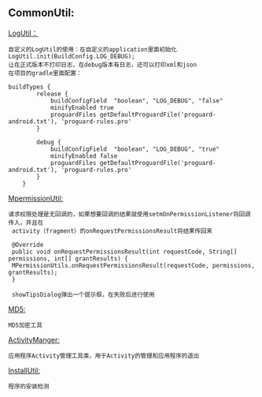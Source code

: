 
<h2>CommonUtil:</h2>
<a href="https://github.com/qinmr/SuperUtils/blob/master/CommonUtil/src/main/java/com/system/mrqin/commonutil/log/LogUtil.java">LogUtil：</a>



    自定义的LogUtil的使用：在自定义的application里面初始化
    LogUtil.init(BuildConfig.LOG_DEBUG);
    让在正式版本不打印日志，在debug版本有日志，还可以打印xml和json
    在项目的gradle里面配置：

    buildTypes {
            release {
                buildConfigField  "boolean", "LOG_DEBUG", "false"
                minifyEnabled true
                proguardFiles getDefaultProguardFile('proguard-android.txt'), 'proguard-rules.pro'
            }

            debug {
                buildConfigField  "boolean", "LOG_DEBUG", "true"
                minifyEnabled false
                proguardFiles getDefaultProguardFile('proguard-android.txt'), 'proguard-rules.pro'
            }
        }

<a href="https://github.com/qinmr/SuperUtils/blob/master/CommonUtil/src/main/java/com/system/mrqin/commonutil/MPermissionUtils.java">MpermissionUtil:</a>

    请求权限处理是无回调的，如果想要回调的结果就使用setmOnPermissionListener将回调传入，并且在
     activity（fragment）的onRequestPermissionsResult将结果传回来

     @Override
     public void onRequestPermissionsResult(int requestCode, String[] permissions, int[] grantResults) {
     MPermissionUtils.onRequestPermissionsResult(requestCode, permissions, grantResults);
     }

     showTipsDialog弹出一个提示框，在失败后进行使用

<a href="https://github.com/qinmr/SuperUtils/blob/master/CommonUtil/src/main/java/com/system/mrqin/commonutil/MD5.java">MD5:</a>

    MD5加密工具

<a href="https://github.com/qinmr/SuperUtils/blob/master/CommonUtil/src/main/java/com/system/mrqin/commonutil/ActivityManger.java">ActivityManger:</a>

    应用程序Activity管理工具类，用于Activity的管理和应用程序的退出

<a href="https://github.com/qinmr/SuperUtils/blob/master/CommonUtil/src/main/java/com/system/mrqin/commonutil/InstallUtil.java">InstallUtil:</a>

    程序的安装检测








